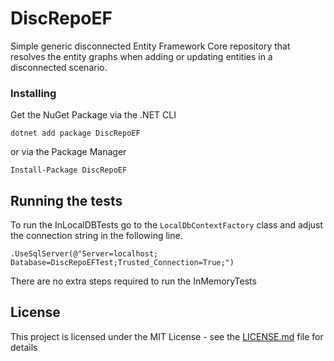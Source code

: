 # DiscRepoEF
Simple generic disconnected Entity Framework Core repository that resolves the entity graphs when adding or updating entities in a disconnected scenario.


### Installing

Get the NuGet Package via the .NET CLI 
```
dotnet add package DiscRepoEF
```
or via the Package Manager
```
Install-Package DiscRepoEF
```

## Running the tests

To run the InLocalDBTests go to the ``` LocalDbContextFactory ``` class and adjust the connection string in the following line.
```
.UseSqlServer(@"Server=localhost; Database=DiscRepoEFTest;Trusted_Connection=True;")
```
There are no extra steps required to run the InMemoryTests


## License

This project is licensed under the MIT License - see the [LICENSE.md](LICENSE) file for details
